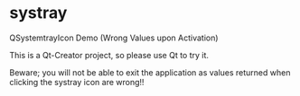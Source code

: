 # systray
QSystemtrayIcon Demo (Wrong Values upon Activation)

This is a Qt-Creator project, so please use Qt to try it.

Beware; you will not be able to exit the application as values returned when clicking the systray icon are wrong!!
